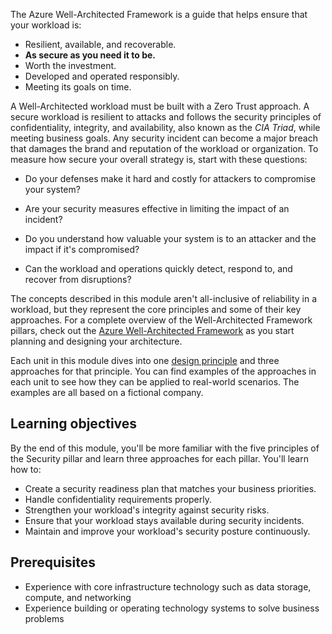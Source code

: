 The Azure Well-Architected Framework is a guide that helps ensure that your workload is: 

- Resilient, available, and recoverable.
- **As secure as you need it to be.**
- Worth the investment.
- Developed and operated responsibly.
- Meeting its goals on time.

A Well-Architected workload must be built with a Zero Trust approach. A secure workload is resilient to attacks and follows the security principles of confidentiality, integrity, and availability, also known as the *CIA Triad*, while meeting business goals. Any security incident can become a major breach that damages the brand and reputation of the workload or organization. To measure how secure your overall strategy is, start with these questions:

- Do your defenses make it hard and costly for attackers to compromise your system?

- Are your security measures effective in limiting the impact of an incident?
- Do you understand how valuable your system is to an attacker and the impact if it's compromised?
- Can the workload and operations quickly detect, respond to, and recover from disruptions?

The concepts described in this module aren't all-inclusive of reliability in a workload, but they represent the core principles and some of their key approaches. For a complete overview of the Well-Architected Framework pillars, check out the [Azure Well-Architected Framework](/azure/well-architected) as you start planning and designing your architecture.

Each unit in this module dives into one [design principle](/azure/well-architected/security/principles) and three approaches for that principle. You can find examples of the approaches in each unit to see how they can be applied to real-world scenarios. The examples are all based on a fictional company.

## Learning objectives

By the end of this module, you'll be more familiar with the five principles of the Security pillar and learn three approaches for each pillar. You'll learn how to:

- Create a security readiness plan that matches your business priorities.
- Handle confidentiality requirements properly.
- Strengthen your workload's integrity against security risks.
- Ensure that your workload stays available during security incidents.
- Maintain and improve your workload's security posture continuously.

## Prerequisites

- Experience with core infrastructure technology such as data storage, compute, and networking
- Experience building or operating technology systems to solve business problems
